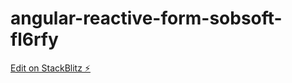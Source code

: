# angular-reactive-form-sobsoft-fl6rfy

[Edit on StackBlitz ⚡️](https://stackblitz.com/edit/angular-reactive-form-sobsoft-fl6rfy)
